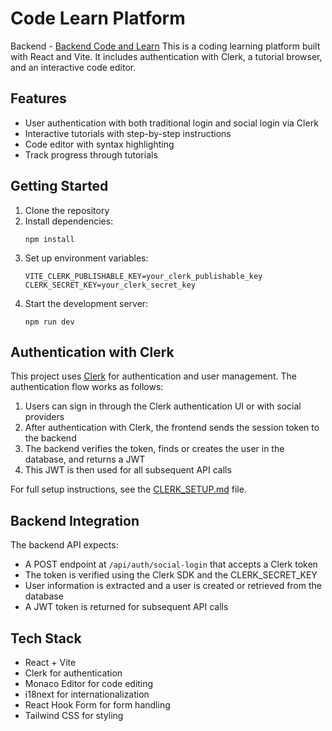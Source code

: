 # Code Learn Platform 
Backend - [Backend Code and Learn](https://github.com/rejoanafridi/learn-and-code-backend)
This is a coding learning platform built with React and Vite. It includes authentication with Clerk, a tutorial browser, and an interactive code editor.

## Features

-   User authentication with both traditional login and social login via Clerk
-   Interactive tutorials with step-by-step instructions
-   Code editor with syntax highlighting
-   Track progress through tutorials

## Getting Started

1. Clone the repository
2. Install dependencies:
    ```
    npm install
    ```
3. Set up environment variables:
    ```
    VITE_CLERK_PUBLISHABLE_KEY=your_clerk_publishable_key
    CLERK_SECRET_KEY=your_clerk_secret_key
    ```
4. Start the development server:
    ```
    npm run dev
    ```

## Authentication with Clerk

This project uses [Clerk](https://clerk.com) for authentication and user management. The authentication flow works as follows:

1. Users can sign in through the Clerk authentication UI or with social providers
2. After authentication with Clerk, the frontend sends the session token to the backend
3. The backend verifies the token, finds or creates the user in the database, and returns a JWT
4. This JWT is then used for all subsequent API calls

For full setup instructions, see the [CLERK_SETUP.md](./CLERK_SETUP.md) file.

## Backend Integration

The backend API expects:

-   A POST endpoint at `/api/auth/social-login` that accepts a Clerk token
-   The token is verified using the Clerk SDK and the CLERK_SECRET_KEY
-   User information is extracted and a user is created or retrieved from the database
-   A JWT token is returned for subsequent API calls

## Tech Stack

-   React + Vite
-   Clerk for authentication
-   Monaco Editor for code editing
-   i18next for internationalization
-   React Hook Form for form handling
-   Tailwind CSS for styling
